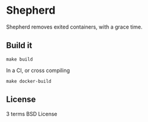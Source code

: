 Shepherd
=======

Shepherd removes exited containers, with a grace time.


Build it
--------

    make build

In a CI, or cross compiling

    make docker-build

License
-------

3 terms BSD License